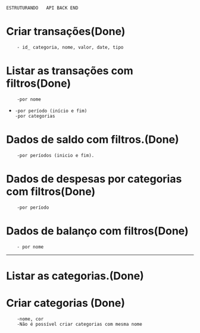     ESTRUTURANDO   API BACK END

# Criar transações(Done)

    	- id_ categoria, nome, valor, date, tipo

# Listar as transações com filtros(Done)

    	-por nome

-     -por período (início e fim)
      -por categorias

# Dados de saldo com filtros.(Done)

    	-por períodos (inicio e fim).

# Dados de despesas por categorias com filtros(Done)

    	-por período

# Dados de balanço com filtros(Done)

    	- por nome

---

# Listar as categorias.(Done)

# Criar categorias (Done)

    	-nome, cor
    	-Não é possível criar categorias com mesma nome
